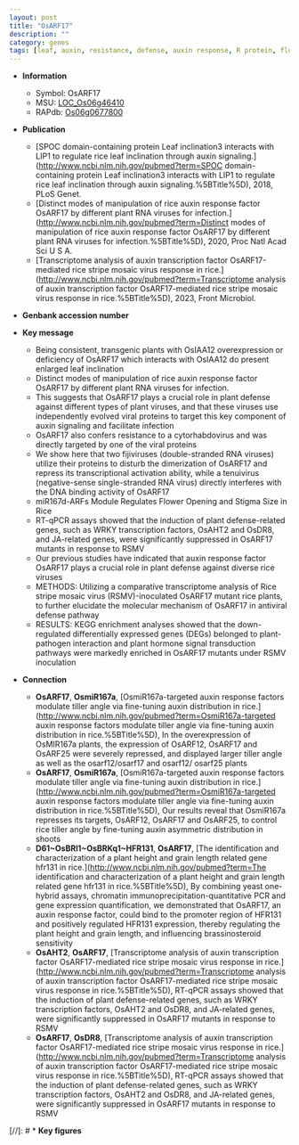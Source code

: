 ```yaml
---
layout: post
title: "OsARF17"
description: ""
category: genes
tags: [leaf, auxin, resistance, defense, auxin response, R protein, flower opening, stigma size, transcription factor, signal transduction]
---
```


* **Information**  
    + Symbol: OsARF17  
    + MSU: [LOC_Os06g46410](http://rice.uga.edu/cgi-bin/ORF_infopage.cgi?orf=LOC_Os06g46410)  
    + RAPdb: [Os06g0677800](http://rapdb.dna.affrc.go.jp/viewer/gbrowse_details/irgsp1?name=Os06g0677800)  

* **Publication**  
    + [SPOC domain-containing protein Leaf inclination3 interacts with LIP1 to regulate rice leaf inclination through auxin signaling.](http://www.ncbi.nlm.nih.gov/pubmed?term=SPOC domain-containing protein Leaf inclination3 interacts with LIP1 to regulate rice leaf inclination through auxin signaling.%5BTitle%5D), 2018, PLoS Genet.
    + [Distinct modes of manipulation of rice auxin response factor OsARF17 by different plant RNA viruses for infection.](http://www.ncbi.nlm.nih.gov/pubmed?term=Distinct modes of manipulation of rice auxin response factor OsARF17 by different plant RNA viruses for infection.%5BTitle%5D), 2020, Proc Natl Acad Sci U S A.
    + [Transcriptome analysis of auxin transcription factor OsARF17-mediated rice stripe mosaic virus response in rice.](http://www.ncbi.nlm.nih.gov/pubmed?term=Transcriptome analysis of auxin transcription factor OsARF17-mediated rice stripe mosaic virus response in rice.%5BTitle%5D), 2023, Front Microbiol.

* **Genbank accession number**  

* **Key message**  
    + Being consistent, transgenic plants with OsIAA12 overexpression or deficiency of OsARF17 which interacts with OsIAA12 do present enlarged leaf inclination
    + Distinct modes of manipulation of rice auxin response factor OsARF17 by different plant RNA viruses for infection.
    + This suggests that OsARF17 plays a crucial role in plant defense against different types of plant viruses, and that these viruses use independently evolved viral proteins to target this key component of auxin signaling and facilitate infection
    + OsARF17 also confers resistance to a cytorhabdovirus and was directly targeted by one of the viral proteins
    + We show here that two fijiviruses (double-stranded RNA viruses) utilize their proteins to disturb the dimerization of OsARF17 and repress its transcriptional activation ability, while a tenuivirus (negative-sense single-stranded RNA virus) directly interferes with the DNA binding activity of OsARF17
    + miR167d-ARFs Module Regulates Flower Opening and Stigma Size in Rice
    + RT-qPCR assays showed that the induction of plant defense-related genes, such as WRKY transcription factors, OsAHT2 and OsDR8, and JA-related genes, were significantly suppressed in OsARF17 mutants in response to RSMV
    + Our previous studies have indicated that auxin response factor OsARF17 plays a crucial role in plant defense against diverse rice viruses
    + METHODS: Utilizing a comparative transcriptome analysis of Rice stripe mosaic virus (RSMV)-inoculated OsARF17 mutant rice plants, to further elucidate the molecular mechanism of OsARF17 in antiviral defense pathway
    + RESULTS: KEGG enrichment analyses showed that the down-regulated differentially expressed genes (DEGs) belonged to plant-pathogen interaction and plant hormone signal transduction pathways were markedly enriched in OsARF17 mutants under RSMV inoculation

* **Connection**  
    + __OsARF17__, __OsmiR167a__, [OsmiR167a-targeted auxin response factors modulate tiller angle via fine-tuning auxin distribution in rice.](http://www.ncbi.nlm.nih.gov/pubmed?term=OsmiR167a-targeted auxin response factors modulate tiller angle via fine-tuning auxin distribution in rice.%5BTitle%5D),  In the overexpression of OsMIR167a plants, the expression of OsARF12, OsARF17 and OsARF25 were severely repressed, and displayed larger tiller angle as well as the osarf12/osarf17 and osarf12/ osarf25 plants
    + __OsARF17__, __OsmiR167a__, [OsmiR167a-targeted auxin response factors modulate tiller angle via fine-tuning auxin distribution in rice.](http://www.ncbi.nlm.nih.gov/pubmed?term=OsmiR167a-targeted auxin response factors modulate tiller angle via fine-tuning auxin distribution in rice.%5BTitle%5D),  Our results reveal that OsmiR167a represses its targets, OsARF12, OsARF17 and OsARF25, to control rice tiller angle by fine-tuning auxin asymmetric distribution in shoots
    + __D61~OsBRI1~OsBRKq1~HFR131__, __OsARF17__, [The identification and characterization of a plant height and grain length related gene hfr131 in rice.](http://www.ncbi.nlm.nih.gov/pubmed?term=The identification and characterization of a plant height and grain length related gene hfr131 in rice.%5BTitle%5D),  By combining yeast one-hybrid assays, chromatin immunoprecipitation-quantitative PCR and gene expression quantification, we demonstrated that OsARF17, an auxin response factor, could bind to the promoter region of HFR131 and positively regulated HFR131 expression, thereby regulating the plant height and grain length, and influencing brassinosteroid sensitivity
    + __OsAHT2__, __OsARF17__, [Transcriptome analysis of auxin transcription factor OsARF17-mediated rice stripe mosaic virus response in rice.](http://www.ncbi.nlm.nih.gov/pubmed?term=Transcriptome analysis of auxin transcription factor OsARF17-mediated rice stripe mosaic virus response in rice.%5BTitle%5D),  RT-qPCR assays showed that the induction of plant defense-related genes, such as WRKY transcription factors, OsAHT2 and OsDR8, and JA-related genes, were significantly suppressed in OsARF17 mutants in response to RSMV
    + __OsARF17__, __OsDR8__, [Transcriptome analysis of auxin transcription factor OsARF17-mediated rice stripe mosaic virus response in rice.](http://www.ncbi.nlm.nih.gov/pubmed?term=Transcriptome analysis of auxin transcription factor OsARF17-mediated rice stripe mosaic virus response in rice.%5BTitle%5D),  RT-qPCR assays showed that the induction of plant defense-related genes, such as WRKY transcription factors, OsAHT2 and OsDR8, and JA-related genes, were significantly suppressed in OsARF17 mutants in response to RSMV

[//]: # * **Key figures**  


